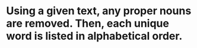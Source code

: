 # Using a given text, any proper nouns are removed. Then, each unique word is listed in alphabetical order.

